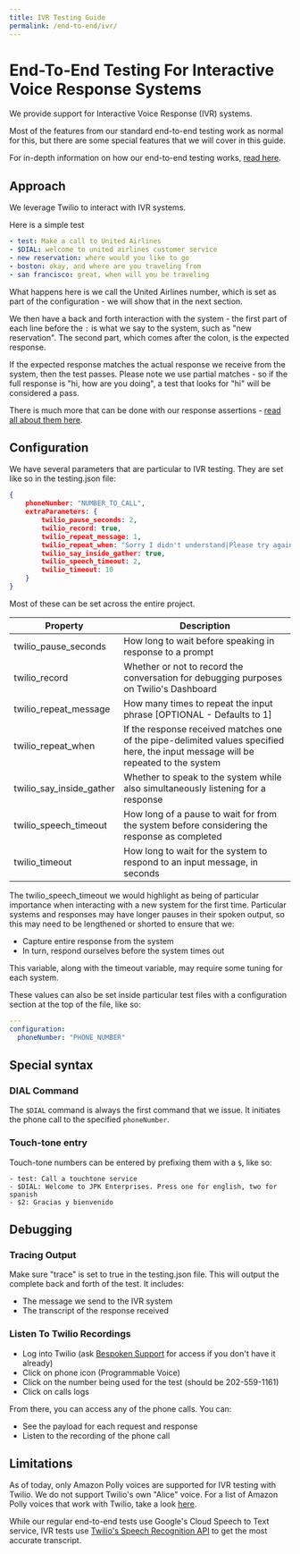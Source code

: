 ```yaml
---
title: IVR Testing Guide
permalink: /end-to-end/ivr/
---
```


# End-To-End Testing For Interactive Voice Response Systems
We provide support for Interactive Voice Response (IVR) systems.

Most of the features from our standard end-to-end testing work as normal for this, but there are some special features that we will cover in this guide.

For in-depth information on how our end-to-end testing works, [read here](/end-to-end/guide/).

## Approach
We leverage Twilio to interact with IVR systems.

Here is a simple test
```yaml
- test: Make a call to United Airlines
- $DIAL: welcome to united airlines customer service
- new reservation: where would you like to go
- boston: okay, and where are you traveling from
- san francisco: great, when will you be traveling
```

What happens here is we call the United Airlines number, which is set as part of the configuration - we will show that in the next section.

We then have a back and forth interaction with the system - the first part of each line before the `:` is what we say to the system, such as "new reservation". The second part, which comes after the colon, is the expected response.

If the expected response matches the actual response we receive from the system, then the test passes. Please note we use partial matches - so if the full response is "hi, how are you doing", a test that looks for "hi" will be considered a pass.

There is much more that can be done with our response assertions - [read all about them here](/end-to-end/guide/#assertions).

## Configuration
We have several parameters that are particular to IVR testing. They are set like so in the testing.json file:
```json
{
    phoneNumber: "NUMBER_TO_CALL",
    extraParameters: {
        twilio_pause_seconds: 2,
        twilio_record: true,
        twilio_repeat_message: 1,
        twilio_repeat_when: "Sorry I didn't understand|Please try again",
        twilio_say_inside_gather: true,
        twilio_speech_timeout: 2,
        twilio_timeout: 10
    }
}
```

Most of these can be set across the entire project.

| Property | Description |
| --- | --- |
| twilio_pause_seconds | How long to wait before speaking in response to a prompt |
| twilio_record | Whether or not to record the conversation for debugging purposes on Twilio's Dashboard |
| twilio_repeat_message | How many times to repeat the input phrase [OPTIONAL - Defaults to 1]|
| twilio_repeat_when | If the response received matches one of the pipe-delimited values specified here, the input message will be repeated to the system | 
| twilio_say_inside_gather | Whether to speak to the system while also simultaneously listening for a response |
| twilio_speech_timeout | How long of a pause to wait for from the system before considering the response as completed |
| twilio_timeout | How long to wait for the system to respond to an input message, in seconds | 

The twilio_speech_timeout we would highlight as being of particular importance when interacting with a new system for the first time. Particular systems and responses may have longer pauses in their spoken output, so this may need to be lengthened or shorted to ensure that we:
* Capture entire response from the system
* In turn, respond ourselves before the system times out

This variable, along with the timeout variable, may require some tuning for each system.

These values can also be set inside particular test files with a configuration section at the top of the file, like so:
```yaml
---
configuration:
  phoneNumber: "PHONE_NUMBER"
```

## Special syntax
### DIAL Command
The `$DIAL` command is always the first command that we issue. It initiates the phone call to the specified `phoneNumber`.

### Touch-tone entry
Touch-tone numbers can be entered by prefixing them with a `$`, like so:
```
- test: Call a touchtone service
- $DIAL: Welcome to JPK Enterprises. Press one for english, two for spanish
- $2: Gracias y bienvenido
```

## Debugging
### Tracing Output
Make sure "trace" is set to true in the testing.json file. This will output the complete back and forth of the test. It includes:
* The message we send to the IVR system
* The transcript of the response received

### Listen To Twilio Recordings
* Log into Twilio (ask [Bespoken Support](mailto:support@bespoken.io) for access if you don't have  it already)
* Click on phone icon (Programmable Voice)
* Click on the number being used for the test (should be 202-559-1161)
* Click on calls logs

From there, you can access any of the phone calls. You can:
* See the payload for each request and response
* Listen to the recording of the phone call

## Limitations
As of today, only Amazon Polly voices are supported for IVR testing with Twilio. We do not support Twilio's own "Alice" voice. For a list of Amazon Polly voices that work with Twilio, take a look [here](https://support.twilio.com/hc/en-us/articles/223132827-What-Languages-can-the-Say-TwiML-Verb-Speak-).

While our regular end-to-end tests use Google's Cloud Speech to Text service, IVR tests use [Twilio's Speech Recognition API](https://www.twilio.com/speech-recognition) to get the most accurate transcript. 

